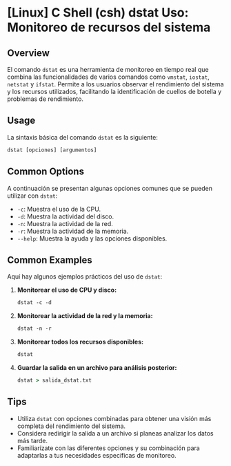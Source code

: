 # [Linux] C Shell (csh) dstat Uso: Monitoreo de recursos del sistema

## Overview
El comando `dstat` es una herramienta de monitoreo en tiempo real que combina las funcionalidades de varios comandos como `vmstat`, `iostat`, `netstat` y `ifstat`. Permite a los usuarios observar el rendimiento del sistema y los recursos utilizados, facilitando la identificación de cuellos de botella y problemas de rendimiento.

## Usage
La sintaxis básica del comando `dstat` es la siguiente:

```csh
dstat [opciones] [argumentos]
```

## Common Options
A continuación se presentan algunas opciones comunes que se pueden utilizar con `dstat`:

- `-c`: Muestra el uso de la CPU.
- `-d`: Muestra la actividad del disco.
- `-n`: Muestra la actividad de la red.
- `-r`: Muestra la actividad de la memoria.
- `--help`: Muestra la ayuda y las opciones disponibles.

## Common Examples
Aquí hay algunos ejemplos prácticos del uso de `dstat`:

1. **Monitorear el uso de CPU y disco:**

   ```csh
   dstat -c -d
   ```

2. **Monitorear la actividad de la red y la memoria:**

   ```csh
   dstat -n -r
   ```

3. **Monitorear todos los recursos disponibles:**

   ```csh
   dstat
   ```

4. **Guardar la salida en un archivo para análisis posterior:**

   ```csh
   dstat > salida_dstat.txt
   ```

## Tips
- Utiliza `dstat` con opciones combinadas para obtener una visión más completa del rendimiento del sistema.
- Considera redirigir la salida a un archivo si planeas analizar los datos más tarde.
- Familiarízate con las diferentes opciones y su combinación para adaptarlas a tus necesidades específicas de monitoreo.